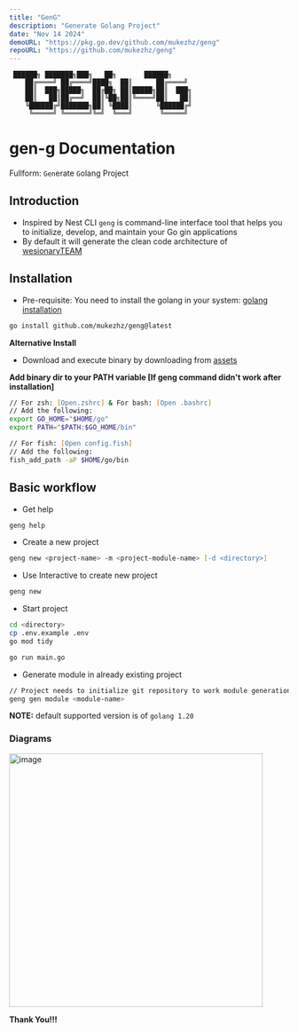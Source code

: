 ```yaml
---
title: "GenG"
description: "Generate Golang Project"
date: "Nov 14 2024"
demoURL: "https://pkg.go.dev/github.com/mukezhz/geng"
repoURL: "https://github.com/mukezhz/geng"
---
```


```
 ██████╗ ███████╗███╗   ██╗       ██████╗ 
	██╔════╝ ██╔════╝████╗  ██║      ██╔════╝ 
	██║  ███╗█████╗  ██╔██╗ ██║█████╗██║  ███╗
	██║   ██║██╔══╝  ██║╚██╗██║╚════╝██║   ██║
	╚██████╔╝███████╗██║ ╚████║      ╚██████╔╝
	 ╚═════╝ ╚══════╝╚═╝  ╚═══╝       ╚═════╝ 
```

# gen-g Documentation

Fullform: `Gen`erate `G`olang Project

## Introduction
- Inspired by Nest CLI `geng` is command-line interface tool that helps you to initialize, develop, and maintain your Go gin applications
- By default it will generate the clean code architecture of [wesionaryTEAM](https://github.com/wesionaryTEAM/go_clean_architecture)

## Installation
- Pre-requisite: You need to install the golang in your system: [golang installation](https://go.dev/doc/install)
```zsh
go install github.com/mukezhz/geng@latest
```

**Alternative Install**
- Download and execute binary by downloading from [assets](https://github.com/mukezhz/geng/releases)

**Add binary dir to your PATH variable [If geng command didn't work after installation]**
```zsh
// For zsh: [Open.zshrc] & For bash: [Open .bashrc]
// Add the following:
export GO_HOME="$HOME/go"
export PATH="$PATH:$GO_HOME/bin"

// For fish: [Open config.fish]
// Add the following:
fish_add_path -aP $HOME/go/bin
```

## Basic workflow
- Get help
```zsh
geng help
```
- Create a new project
```zsh
geng new <project-name> -m <project-module-name> [-d <directory>]
```
- Use Interactive to create new project
```zsh
geng new
```
- Start project
```zsh
cd <directory>
cp .env.example .env
go mod tidy

go run main.go
```
- Generate module in already existing project
```zsh
// Project needs to initialize git repository to work module generation
geng gen module <module-name>
```

**NOTE:** default supported version is of `golang 1.20`

### Diagrams

<img width="457" alt="image" src="https://github.com/mukezhz/geng/assets/43813670/a0b11d39-e077-4038-852f-7b5b0adb27c8">





**Thank You!!!**
